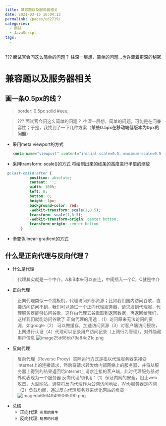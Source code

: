 ```yaml
---
title: 兼容题以及服务器相关
date: 2021-03-15 10:04:13
permalink: /pages/ed2719/
categories:
  - 面试
  - JavaScript
tags:
  - 
---
```


??? 面试官会问这么简单的问题？ 往深一层想，简单的问题...也许藏着更深的秘密

<!-- more -->

# 兼容题以及服务器相关

## 画一条0.5px的线？

> border: 0.5px solid #eee;

> ??? 面试官会问这么简单的问题？ 往深一层想，简单的问题，可能是在问兼容性；于是，我找到了一下几种方案（**某些0.5px在移动端低版本为0px的问题**）

- 采用meta viewport的方式
  ```html
  <meta name="viewport" content="initial-scale=0.5, maximum-scale=0.5, minimum-scale=0.5, user-scalable=no" />
  ```
- 采用transform: scale()的方式 将绘制出来的线条的高度进行半倍的缩放
 ```css
  p:last-child:after { 
            position: absolute; 
            content: ''; 
            width: 100%; 
            left: 0; 
            bottom: 0; 
            height: 1px; 
            background-color: red; 
            -webkit-transform: scale(1,0.5); 
            transform: scale(1,0.5); 
            -webkit-transform-origin: center bottom; 
            transform-origin: center bottom 
        }
 ```
- 渐变色linear-gradient的方式

## 什么是正向代理与反向代理？

- 什么是代理
> 代理其实就是一个中介，A和B本来可以直连，中间插入一个C，C就是中介

- 正向代理
> 正向代理类似一个跳板机，代理访问外部资源；比如我们国内访问谷歌，直接访问访问不到，我们可以通过一个正向代理服务器，请求发到代理服，代理服务器能够访问谷歌，这样由代理去谷歌取到返回数据，再返回给我们，这样我们就能访问谷歌了
> 正向代理的用途：（1）访问原来无法访问的资源，如google（2） 可以做缓存，加速访问资源（3）对客户端访问授权，上网进行认证（4）代理可以记录用户访问记录（上网行为管理），对外隐藏用户信息
> ![image25d68bb79a84c21c.png](https://images.dbabox.ltd/images/2021/03/15/image25d68bb79a84c21c.png)

- 反向代理
> 反向代理（Reverse Proxy）实际运行方式是指以代理服务器来接受internet上的连接请求，然后将请求转发给内部网络上的服务器，并将从服务器上得到的结果返回给internet上请求连接的客户端，此时代理服务器对外就表现为一个服务器
> 反向代理的作用：（1）保证内网的安全，阻止web攻击，大型网站，通常将反向代理作为公网访问地址，Web服务器是内网（2）负载均衡，通过反向代理服务器来优化网站的负载
> ![imageda65649499065f90.png](https://images.dbabox.ltd/images/2021/03/15/imageda65649499065f90.png)

- 总结
  - 正向代理: `买票的黄牛`
  - 反向代理: `租房的代理`